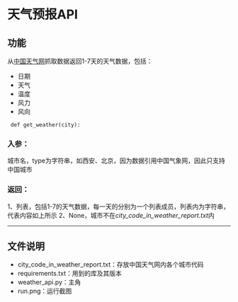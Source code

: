 # 天气预报API
## 功能

从[中国天气网](http://www.weather.com.cn/)抓取数据返回1-7天的天气数据，包括：
+ 日期
+ 天气
+ 温度
+ 风力
+ 风向
```
 def get_weather(city):
 ```
### 入参：
城市名，type为字符串，如西安、北京，因为数据引用中国气象网，因此只支持中国城市
### 返回：
1、列表，包括1-7的天气数据，每一天的分别为一个列表成员，列表内为字符串，代表内容如上所示
2、None，城市不在*city_code_in_weather_report.txt*内

---

## 文件说明
+ city_code_in_weather_report.txt：存放中国天气网内各个城市代码
+ requirements.txt：用到的库及其版本
+ weather_api.py：主角
+ run.png：运行截图

